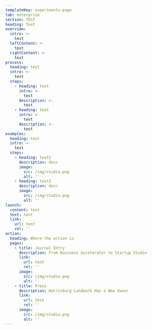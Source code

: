 ```yaml
---
templateKey: experiments-page
tab: enterprise
section: TEST
heading: Test
overview:
  intro: >-
    test
  leftContent: >-
    test
  rightContent: >-
    test
process:
  heading: test
  intro: >-
    test
  steps:
    - heading: test
      intro: >-
        test
      description: >-
        test
    - heading: test
      intro: >-
        test
      description: >-
        test
examples:
  heading: test
  intro: >-
    test
  steps:
    - heading: test1
      description: desc
      image:
        src: /img/studio.png
        alt: ''
    - heading: test2
      description: desc
      image:
        src: /img/studio.png
        alt: ''
launch:
  content: test
  text: test
  link:
    url: test
    rel: ''
action:
  heading: Where the action is
  pages:
    - title: Journal Entry
      description: From Business Accelerator to Startup Studio
      link:
        url: test
        rel: ''
      image:
        src: /img/studio.png
        alt: ''
    - title: Press
      description: Harrisburg Landmark Has a New Owner
      link:
        url: test
        rel: ''
      image:
        src: /img/studio.png
        alt: ''
---
```


